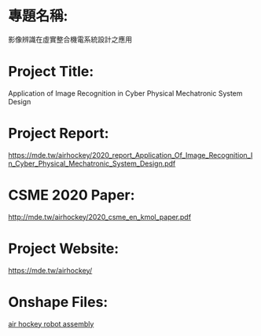 

# 專題名稱: 
影像辨識在虛實整合機電系統設計之應用

# Project Title: 
Application of Image Recognition in Cyber Physical Mechatronic System Design

# Project Report: 
https://mde.tw/airhockey/2020_report_Application_Of_Image_Recognition_In_Cyber_Physical_Mechatronic_System_Design.pdf

# CSME 2020 Paper:
http://mde.tw/airhockey/2020_csme_en_kmol_paper.pdf

# Project Website: 
https://mde.tw/airhockey/

# Onshape Files:
[air hockey robot assembly](https://cad.onshape.com/documents/8ce42d1efd45b3bdb98ba700/w/cc6ad7d5bd934e9ffccd77aa/e/cef09b8fe878e693e76eb618)
